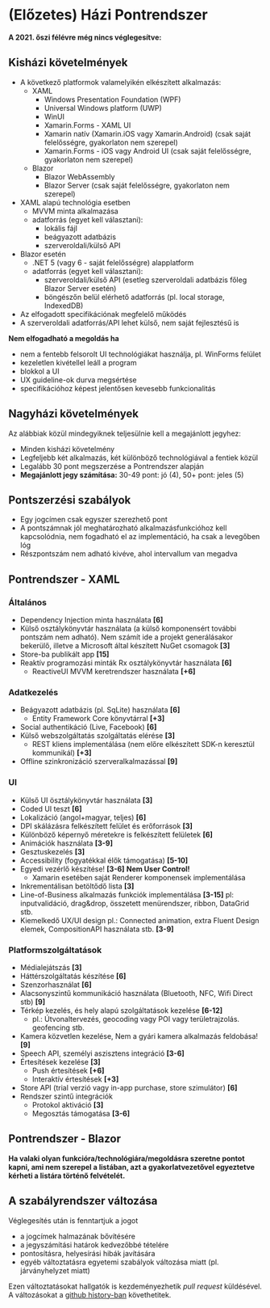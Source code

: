 # (Előzetes) Házi Pontrendszer

**A 2021\. őszi félévre még nincs véglegesítve:**

## Kisházi követelmények

* A következő platformok valamelyikén elkészített alkalmazás:
   * XAML     
      * Windows Presentation Foundation (WPF)
      * Universal Windows platform (UWP)
      * WinUI
      * Xamarin.Forms - XAML UI
      * Xamarin natív (Xamarin.iOS vagy Xamarin.Android) (csak saját felelősségre, gyakorlaton nem szerepel)
      * Xamarin.Forms - iOS vagy Android UI (csak saját felelősségre, gyakorlaton nem szerepel)
   * Blazor
      * Blazor WebAssembly
      * Blazor Server (csak saját felelősségre, gyakorlaton nem szerepel)
* XAML alapú technológia esetben
   * MVVM minta alkalmazása
   * adatforrás (egyet kell választani):
      * lokális fájl
      * beágyazott adatbázis
      * szerveroldali/külső API
* Blazor esetén
    * .NET 5 (vagy 6 - saját felelősségre) alapplatform
    * adatforrás (egyet kell választani):
      * szerveroldali/külső API (esetleg szerveroldali adatbázis főleg Blazor Server esetén)
      * böngészőn belül elérhető adatforrás (pl. local storage, IndexedDB)
* Az elfogadott specifikációnak megfelelő működés 
* A szerveroldali adatforrás/API lehet külső, nem saját fejlesztésű is

**Nem elfogadható a megoldás ha**

* nem a fentebb felsorolt UI technológiákat használja, pl. WinForms felület
* kezeletlen kivétellel leáll a program
* blokkol a UI
* UX guideline-ok durva megsértése
* specifikációhoz képest jelentősen kevesebb funkcionalitás

## Nagyházi követelmények

Az alábbiak közül mindegyiknek teljesülnie kell a megajánlott jegyhez:

*   Minden kisházi követelmény
*   Legfeljebb két alkalmazás, két különböző technológiával a fentiek közül
*   Legalább 30 pont megszerzése a Pontrendszer alapján
*   **Megajánlott jegy számítása:** 30-49 pont: jó (4), 50+ pont: jeles (5)

## Pontszerzési szabályok

*   Egy jogcímen csak egyszer szerezhető pont
*   A pontszámnak jól meghatározható alkalmazásfunkcióhoz kell kapcsolódnia, nem fogadható el az implementáció, ha csak a levegőben lóg
*   Részpontszám nem adható kivéve, ahol intervallum van megadva

## Pontrendszer - XAML

### Általános

*   Dependency Injection minta használata **[6]**
*   Külső osztálykönyvtár használata (a külső komponensért további pontszám nem adható). Nem számít ide a projekt generálásakor bekerülő, illetve a Microsoft által készített NuGet csomagok **[3]**
*   Store-ba publikált app **[15]**
*   Reaktív programozási minták Rx osztálykönyvtár használata **[6]**
    *   ReactiveUI MVVM keretrendszer használata **[+6]**

### Adatkezelés

*   Beágyazott adatbázis (pl. SqLite) használata **[6]**
    *   Entity Framework Core könyvtárral **[+3]**
*   Social authentikáció (Live, Facebook) **[6]**
*   Külső webszolgáltatás szolgáltatás elérése **[3]**
    *   REST kliens implementálása (nem előre elkészített SDK-n keresztül kommunikál) **[+3]**
*   Offline szinkronizáció szerveralkalmazással **[9]**

### UI

*   Külső UI ösztálykönyvtár használata **[3]**
*   Coded UI teszt **[6]**
*   Lokalizáció (angol+magyar, teljes) **[6]**
*   DPI skálázásra felkészített felület és erőforrások **[3]**
*   Különböző képernyő méretekre is felkészített felületek **[6]**
*   Animációk használata **[3-9]**
*   Gesztuskezelés **[3]**
*   Accessibility (fogyatékkal élők támogatása) **[5-10]**
*   Egyedi vezérlő készítése! **[3-6]** **Nem User Control!**
    *   Xamarin esetében saját Renderer komponensek implementálása
*   Inkrementálisan betöltődő lista **[3]**
*   Line-of-Business alkalmazás funkciók implementálása **[3-15]** pl: inputvalidáció, drag&drop, összetett menürendszer, ribbon, DataGrid stb. 
*   Kiemelkedő UX/UI design pl.: Connected animation, extra Fluent Design elemek, CompositionAPI használata stb. **[3-9]**

### Platformszolgáltatások

*   Médialejátszás **[3]**
*   Háttérszolgáltatás készítése **[6]**
*   Szenzorhasználat **[6]**
*   Alacsonyszintű kommunikáció használata (Bluetooth, NFC, Wifi Direct stb) **[9]**
*   Térkép kezelés, és hely alapú szolgáltatások kezelése **[6-12]**
    *   pl.: Útvonaltervezés, geocoding vagy POI vagy területrajzolás. geofencing stb.
*   Kamera közvetlen kezelése, Nem a gyári kamera alkalmazás feldobása! **[9]**
*   Speech API, személyi aszisztens integráció **[3-6]**
*   Értesítések kezelése **[3]**
    *   Push értesítések **[+6]**
    *   Interaktív értesítések **[+3]**
*   Store API (trial verzió vagy in-app purchase, store szimulátor) **[6]**
*   Rendszer szintű integrációk
    *   Protokol aktiváció **[3]**
    *   Megosztás támogatása **[3-6]**

## Pontrendszer - Blazor

**Ha valaki olyan funkcióra/technológiára/megoldásra szeretne pontot kapni, ami nem szerepel a listában, azt a gyakorlatvezetővel egyeztetve kérheti a listára történő felvételét.**

## A szabályrendszer változása

Véglegesítés után is fenntartjuk a jogot
* a jogcímek halmazának bővítésére
* a jegyszámítási határok kedvezőbbé tételére
* pontosításra, helyesírási hibák javítására
* egyéb változtatásra egyetemi szabályok változása miatt (pl. járványhelyzet miatt)

Ezen változtatásokat hallgatók is kezdeményezhetik *pull request* küldésével.
A változásokat a [github history-ban](https://github.com/bmeaut/kliensdotnet/commits/master/pontrendszer.md) követhetitek.
